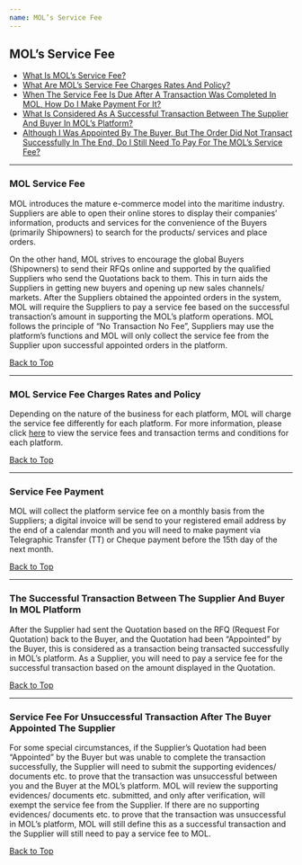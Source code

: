 ```yaml
---
name: MOL’s Service Fee
---
```


## MOL’s Service Fee

  * [What Is MOL’s Service Fee?](#mol-service-fee)
  * [What Are MOL’s Service Fee Charges Rates And Policy?](#mol-service-fee-charges-rates-and-policy)
  * [When The Service Fee Is Due After A Transaction Was Completed In MOL, How Do I Make Payment For It?](#service-fee-payment)
  * [What Is Considered As A Successful Transaction Between The Supplier And Buyer In MOL’s Platform?](#the-successful-transaction-between-the-supplier-and-buyer-in-mol-platform)
  * [Although I Was Appointed By The Buyer, But The Order Did Not Transact Successfully In The End, Do I Still Need To Pay For The MOL’s Service Fee?](#service-fee-for-unsuccessful-transaction-after-the-buyer-appointed-the-supplier)
  
---

###  MOL Service Fee

MOL introduces the mature e-commerce model into the maritime industry. Suppliers are able to open their online stores to display their companies’ information, products and services for the convenience of the Buyers (primarily Shipowners) to search for the products/ services and place orders.

On the other hand, MOL strives to encourage the global Buyers (Shipowners) to send their RFQs online and supported by the qualified Suppliers who send the Quotations back to them. This in turn aids the Suppliers in getting new buyers and opening up new sales channels/ markets. After the Suppliers obtained the appointed orders in the system, MOL will require the Suppliers to pay a service fee based on the successful transaction’s amount in supporting the MOL’s platform operations. MOL follows the principle of “No Transaction No Fee”, Suppliers may use the platform’s functions and MOL will only collect the service fee from the Supplier upon successful appointed orders in the platform. 

  [Back to Top](mol_service_fee#)

---

###  MOL Service Fee Charges Rates and Policy

Depending on the nature of the business for each platform, MOL will charge the service fee differently for each platform. For more information, please click [here](https://aboutus.emarineonline.com/docs/terms/fee) to view the service fees and transaction terms and conditions for each platform.

  [Back to Top](mol_service_fee#) 
  
---

###  Service Fee Payment

MOL will collect the platform service fee on a monthly basis from the Suppliers; a digital invoice will be send to your registered email address by the end of a calendar month and you will need to make payment via Telegraphic Transfer (TT) or Cheque payment before the 15th day of the next month.

  [Back to Top](mol_service_fee#)
  
---

###  The Successful Transaction Between The Supplier And Buyer In MOL Platform

After the Supplier had sent the Quotation based on the RFQ (Request For Quotation) back to the Buyer, and the Quotation had been “Appointed” by the Buyer, this is considered as a transaction being transacted successfully in MOL’s platform. As a Supplier, you will need to pay a service fee for the successful transaction based on the amount displayed in the Quotation.

  [Back to Top](mol_service_fee#)
  
---

###  Service Fee For Unsuccessful Transaction After The Buyer Appointed The Supplier

For some special circumstances, if the Supplier’s Quotation had been “Appointed” by the Buyer but was unable to complete the transaction successfully, the Supplier will need to submit the supporting evidences/ documents etc. to prove that the transaction was unsuccessful between you and the Buyer at the MOL’s platform. MOL will review the supporting evidences/ documents etc. submitted, and only after verification, will exempt the service fee from the Supplier. If there are no supporting evidences/ documents etc. to prove that the transaction was unsuccessful in MOL’s platform, MOL will still define this as a successful transaction and the Supplier will still need to pay a service fee to MOL.

  [Back to Top](mol_service_fee#)
